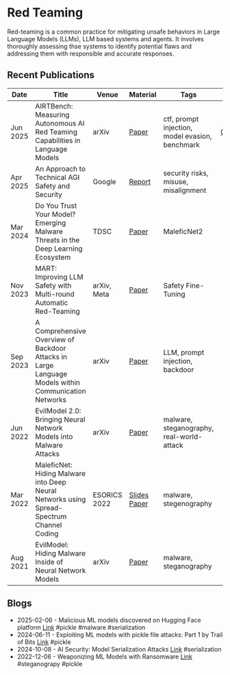 # Red Teaming
Red-teaming is a common practice for mitigating unsafe behaviors in Large Language
Models (LLMs), LLM based systems and agents. It involves thoroughly assessing thse systems to identify potential flaws and
addressing them with responsible and accurate responses.


## Recent Publications
| Date |Title | Venue | Material | Tags | Code | Summary |
|---|---|---|---|---|---|---|
| Jun 2025 | AIRTBench: Measuring Autonomous AI Red Teaming Capabilities in Language Models | arXiv | [Paper](https://arxiv.org/pdf/2506.14682) | ctf, prompt injection, model evasion, benchmark | [GitHub](https://github.com/dreadnode/AIRTBench-Code) | |
| Apr 2025 | An Approach to Technical AGI Safety and Security | Google | [Report](https://storage.googleapis.com/deepmind-media/DeepMind.com/Blog/evaluating-potential-cybersecurity-threats-of-advanced-ai/An_Approach_to_Technical_AGI_Safety_Apr_2025.pdf) | security risks, misuse, misalignment | | |
| Mar 2024 | Do You Trust Your Model? Emerging Malware Threats in the Deep Learning Ecosystem | TDSC | [Paper](https://arxiv.org/pdf/2403.03593) | MaleficNet2 | | |
| Nov 2023 | MART: Improving LLM Safety with Multi-round Automatic Red-Teaming | arXiv, Meta | [Paper](https://arxiv.org/pdf/2311.07689) | Safety Fine-Tuning | | |
| Sep 2023 | A Comprehensive Overview of Backdoor Attacks in Large Language Models within Communication Networks| arXiv | [Paper](https://arxiv.org/pdf/2308.14367) | LLM, prompt injection, backdoor | | |
| Jun 2022 | EvilModel 2.0: Bringing Neural Network Models into Malware Attacks | arXiv | [Paper](https://arxiv.org/pdf/2109.04344) | malware, steganography, real-world-attack | | |
| Mar 2022 | MaleficNet: Hiding Malware into Deep Neural Networks using Spread-Spectrum Channel Coding | ESORICS 2022 | [Slides](https://www.sintef.no/contentassets/7db3ab21cd764ba1a336842e39fe236d/03.-michael-alexander-riegler---onde-nevrale-nettverk.pdf) [Paper](https://arxiv.org/pdf/2107.08590)| malware, stegenography | | |
| Aug 2021 | EvilModel: Hiding Malware Inside of Neural Network Models | arXiv | [Paper](https://arxiv.org/pdf/2107.08590) | malware, steganography | | |


## Blogs
* 2025-02-06 - Malicious ML models discovered on Hugging Face platform [Link](https://www.reversinglabs.com/blog/rl-identifies-malware-ml-model-hosted-on-hugging-face) #pickle #malware #serialization
* 2024-06-11 - Exploiting ML models with pickle file attacks: Part 1 by Trail of Bits [Link](https://blog.trailofbits.com/2024/06/11/exploiting-ml-models-with-pickle-file-attacks-part-1/) #pickle
* 2024-10-08 - AI Security: Model Serialization Attacks [Link](https://themlsecopshacker.com/p/ai-security-model-serialization-attacks) #serialization
* 2022-12-06 - Weaponizing ML Models with Ransomware [Link](https://hiddenlayer.com/innovation-hub/weaponizing-machine-learning-models-with-ransomware/) #steganograpy #pickle
